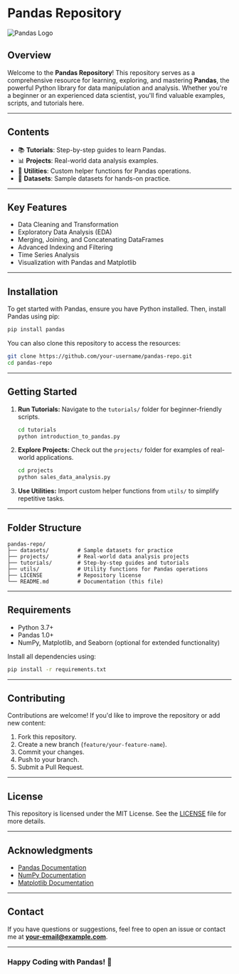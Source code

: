 
# **Pandas Repository**

![Pandas Logo](https://pandas.pydata.org/static/img/pandas_white.svg)

## **Overview**

Welcome to the **Pandas Repository**! This repository serves as a comprehensive resource for learning, exploring, and mastering **Pandas**, the powerful Python library for data manipulation and analysis. Whether you're a beginner or an experienced data scientist, you'll find valuable examples, scripts, and tutorials here.

---

## **Contents**

- 📚 **Tutorials**: Step-by-step guides to learn Pandas.
- 📊 **Projects**: Real-world data analysis examples.
- 🔧 **Utilities**: Custom helper functions for Pandas operations.
- 📁 **Datasets**: Sample datasets for hands-on practice.

---

## **Key Features**

- Data Cleaning and Transformation
- Exploratory Data Analysis (EDA)
- Merging, Joining, and Concatenating DataFrames
- Advanced Indexing and Filtering
- Time Series Analysis
- Visualization with Pandas and Matplotlib

---

## **Installation**

To get started with Pandas, ensure you have Python installed. Then, install Pandas using pip:

```bash
pip install pandas
```

You can also clone this repository to access the resources:

```bash
git clone https://github.com/your-username/pandas-repo.git
cd pandas-repo
```

---

## **Getting Started**

1. **Run Tutorials:**
   Navigate to the `tutorials/` folder for beginner-friendly scripts.
   ```bash
   cd tutorials
   python introduction_to_pandas.py
   ```

2. **Explore Projects:**
   Check out the `projects/` folder for examples of real-world applications.
   ```bash
   cd projects
   python sales_data_analysis.py
   ```

3. **Use Utilities:**
   Import custom helper functions from `utils/` to simplify repetitive tasks.

---

## **Folder Structure**

```plaintext
pandas-repo/
├── datasets/         # Sample datasets for practice
├── projects/         # Real-world data analysis projects
├── tutorials/        # Step-by-step guides and tutorials
├── utils/            # Utility functions for Pandas operations
├── LICENSE           # Repository license
└── README.md         # Documentation (this file)
```

---

## **Requirements**

- Python 3.7+
- Pandas 1.0+
- NumPy, Matplotlib, and Seaborn (optional for extended functionality)

Install all dependencies using:
```bash
pip install -r requirements.txt
```

---

## **Contributing**

Contributions are welcome! If you'd like to improve the repository or add new content:

1. Fork this repository.
2. Create a new branch (`feature/your-feature-name`).
3. Commit your changes.
4. Push to your branch.
5. Submit a Pull Request.

---

## **License**

This repository is licensed under the MIT License. See the [LICENSE](./LICENSE) file for more details.

---

## **Acknowledgments**

- [Pandas Documentation](https://pandas.pydata.org/docs/)
- [NumPy Documentation](https://numpy.org/doc/)
- [Matplotlib Documentation](https://matplotlib.org/stable/contents.html)

---

## **Contact**

If you have questions or suggestions, feel free to open an issue or contact me at **your-email@example.com**.

---

### **Happy Coding with Pandas!** 🎉

